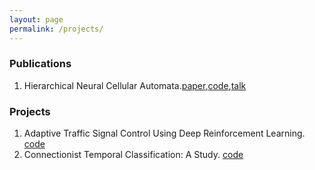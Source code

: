 ```yaml
---
layout: page
permalink: /projects/
---
```

### Publications
1. Hierarchical Neural Cellular Automata.[paper](https://direct.mit.edu/isal/proceedings/isal/35/20/116844),[code](https://github.com/RituPande/hnca/),[talk](https://youtu.be/rRF2qzxO-uA?si=3ij9r4p5xKn9K1mc)  

     
### Projects
1. Adaptive Traffic Signal Control Using Deep Reinforcement Learning. [code](https://ritupande.github.io/DQL-TSC/)    
2. Connectionist Temporal Classification: A Study. [code](https://ritupande.github.io/ctc/)  

